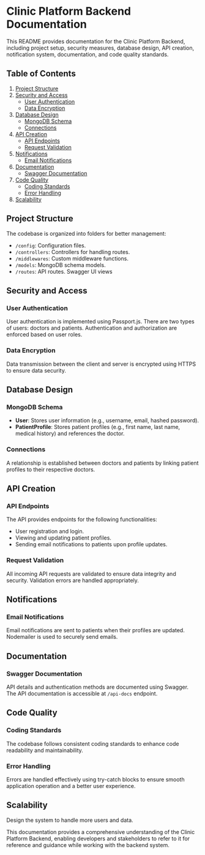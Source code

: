 
# Clinic Platform Backend Documentation

This README provides documentation for the Clinic Platform Backend, including project setup, security measures, database design, API creation, notification system, documentation, and code quality standards.

## Table of Contents

1. [Project Structure](#project-structure)
2. [Security and Access](#security-and-access)
   - [User Authentication](#user-authentication)
   - [Data Encryption](#data-encryption)
3. [Database Design](#database-design)
   - [MongoDB Schema](#mongodb-schema)
   - [Connections](#connections)
4. [API Creation](#api-creation)
   - [API Endpoints](#api-endpoints)
   - [Request Validation](#request-validation)
5. [Notifications](#notifications)
   - [Email Notifications](#email-notifications)
6. [Documentation](#documentation)
   - [Swagger Documentation](#swagger-documentation)
7. [Code Quality](#code-quality)
   - [Coding Standards](#coding-standards)
   - [Error Handling](#error-handling)
8. [Scalability](#scalability)

## Project Structure

The codebase is organized into folders for better management:

- `/config`: Configuration files.
- `/controllers`: Controllers for handling routes.
- `/middlewares`: Custom middleware functions.
- `/models`: MongoDB schema models.
- `/routes`: API routes.
 Swagger UI views 

## Security and Access

### User Authentication

User authentication is implemented using Passport.js. There are two types of users: doctors and patients. Authentication and authorization are enforced based on user roles.

### Data Encryption

Data transmission between the client and server is encrypted using HTTPS to ensure data security.

## Database Design

### MongoDB Schema

- **User**: Stores user information (e.g., username, email, hashed password).
- **PatientProfile**: Stores patient profiles (e.g., first name, last name, medical history) and references the doctor.

### Connections

A relationship is established between doctors and patients by linking patient profiles to their respective doctors.

## API Creation

### API Endpoints

The API provides endpoints for the following functionalities:

- User registration and login.
- Viewing and updating patient profiles.
- Sending email notifications to patients upon profile updates.

### Request Validation

All incoming API requests are validated to ensure data integrity and security. Validation errors are handled appropriately.

## Notifications

### Email Notifications

Email notifications are sent to patients when their profiles are updated. Nodemailer is used to securely send emails.

## Documentation

### Swagger Documentation

API details and authentication methods are documented using Swagger. The API documentation is accessible at `/api-docs` endpoint.

## Code Quality

### Coding Standards

The codebase follows consistent coding standards to enhance code readability and maintainability.

### Error Handling

Errors are handled effectively using try-catch blocks to ensure smooth application operation and a better user experience.

## Scalability

Design the system to handle more users and data.


This documentation provides a comprehensive understanding of the Clinic Platform Backend, enabling developers and stakeholders to refer to it for reference and guidance while working with the backend system.
